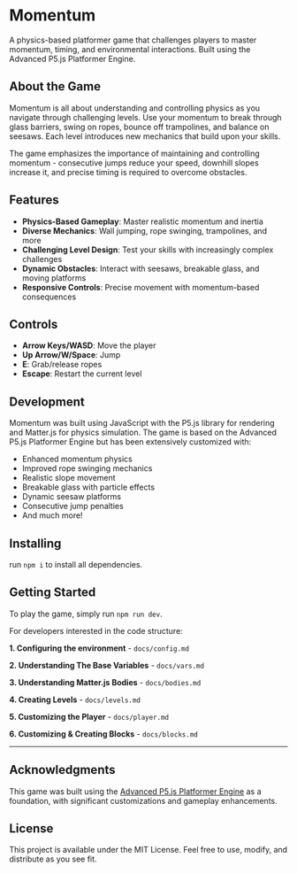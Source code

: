 # Momentum

A physics-based platformer game that challenges players to master momentum, timing, and environmental interactions. Built using the Advanced P5.js Platformer Engine.

## About the Game

Momentum is all about understanding and controlling physics as you navigate through challenging levels. Use your momentum to break through glass barriers, swing on ropes, bounce off trampolines, and balance on seesaws. Each level introduces new mechanics that build upon your skills.

The game emphasizes the importance of maintaining and controlling momentum - consecutive jumps reduce your speed, downhill slopes increase it, and precise timing is required to overcome obstacles.

## Features

- **Physics-Based Gameplay**: Master realistic momentum and inertia
- **Diverse Mechanics**: Wall jumping, rope swinging, trampolines, and more
- **Challenging Level Design**: Test your skills with increasingly complex challenges
- **Dynamic Obstacles**: Interact with seesaws, breakable glass, and moving platforms
- **Responsive Controls**: Precise movement with momentum-based consequences

## Controls

- **Arrow Keys/WASD**: Move the player
- **Up Arrow/W/Space**: Jump
- **E**: Grab/release ropes
- **Escape**: Restart the current level

## Development

Momentum was built using JavaScript with the P5.js library for rendering and Matter.js for physics simulation. The game is based on the Advanced P5.js Platformer Engine but has been extensively customized with:

- Enhanced momentum physics
- Improved rope swinging mechanics
- Realistic slope movement
- Breakable glass with particle effects
- Dynamic seesaw platforms
- Consecutive jump penalties
- And much more!

## Installing

run `npm i` to install all dependencies.

## Getting Started

To play the game, simply run `npm run dev`.

For developers interested in the code structure:

**1. Configuring the environment** - `docs/config.md`

**2. Understanding The Base Variables** - `docs/vars.md`

**3. Understanding Matter.js Bodies** - `docs/bodies.md`

**4. Creating Levels** - `docs/levels.md`

**5. Customizing the Player** - `docs/player.md`

**6. Customizing & Creating Blocks** - `docs/blocks.md`

---

## Acknowledgments

This game was built using the [Advanced P5.js Platformer Engine](https://github.com/ReplitLangs/platformer) as a foundation, with significant customizations and gameplay enhancements.

## License

This project is available under the MIT License. Feel free to use, modify, and distribute as you see fit.